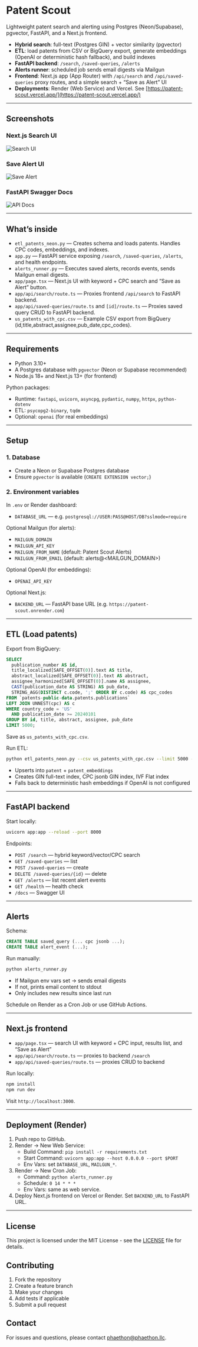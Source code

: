 # Patent Scout

Lightweight patent search and alerting using Postgres (Neon/Supabase), pgvector, FastAPI, and a Next.js frontend.

- **Hybrid search**: full-text (Postgres GIN) + vector similarity (pgvector)
- **ETL**: load patents from CSV or BigQuery export, generate embeddings (OpenAI or deterministic hash fallback), and build indexes
- **FastAPI backend**: `/search`, `/saved-queries`, `/alerts`
- **Alerts runner**: scheduled job sends email digests via Mailgun
- **Frontend**: Next.js app (App Router) with `/api/search` and `/api/saved-queries` proxy routes, and a simple search + “Save as Alert” UI
- **Deployments**: Render (Web Service) and Vercel. See [https://patent-scout.vercel.app/](https://patent-scout.vercel.app/)

---

## Screenshots

### Next.js Search UI
![Search UI](docs/screenshots/search-ui.png)

### Save Alert UI
![Save Alert](docs/screenshots/save-alert.png)

### FastAPI Swagger Docs
![API Docs](docs/screenshots/api-docs.png)

---

## What’s inside

- `etl_patents_neon.py` — Creates schema and loads patents. Handles CPC codes, embeddings, and indexes.
- `app.py` — FastAPI service exposing `/search`, `/saved-queries`, `/alerts`, and health endpoints.
- `alerts_runner.py` — Executes saved alerts, records events, sends Mailgun email digests.
- `app/page.tsx` — Next.js UI with keyword + CPC search and “Save as Alert” button.
- `app/api/search/route.ts` — Proxies frontend `/api/search` to FastAPI backend.
- `app/api/saved-queries/route.ts` and `[id]/route.ts` — Proxies saved query CRUD to FastAPI backend.
- `us_patents_with_cpc.csv` — Example CSV export from BigQuery (id,title,abstract,assignee,pub_date,cpc_codes).

---

## Requirements

- Python 3.10+
- A Postgres database with `pgvector` (Neon or Supabase recommended)
- Node.js 18+ and Next.js 13+ (for frontend)

Python packages:
- Runtime: `fastapi`, `uvicorn`, `asyncpg`, `pydantic`, `numpy`, `httpx`, `python-dotenv`
- ETL: `psycopg2-binary`, `tqdm`
- Optional: `openai` (for real embeddings)

---

## Setup

### 1. Database
- Create a Neon or Supabase Postgres database
- Ensure `pgvector` is available (`CREATE EXTENSION vector;`)

### 2. Environment variables
In `.env` or Render dashboard:

- `DATABASE_URL` — e.g. `postgresql://USER:PASS@HOST/DB?sslmode=require`

Optional Mailgun (for alerts):
- `MAILGUN_DOMAIN`
- `MAILGUN_API_KEY`
- `MAILGUN_FROM_NAME` (default: Patent Scout Alerts)
- `MAILGUN_FROM_EMAIL` (default: alerts@<MAILGUN_DOMAIN>)

Optional OpenAI (for embeddings):
- `OPENAI_API_KEY`

Optional Next.js:
- `BACKEND_URL` — FastAPI base URL (e.g. `https://patent-scout.onrender.com`)

---

## ETL (Load patents)

Export from BigQuery:

```sql
SELECT
  publication_number AS id,
  title_localized[SAFE_OFFSET(0)].text AS title,
  abstract_localized[SAFE_OFFSET(0)].text AS abstract,
  assignee_harmonized[SAFE_OFFSET(0)].name AS assignee,
  CAST(publication_date AS STRING) AS pub_date,
  STRING_AGG(DISTINCT c.code, ';' ORDER BY c.code) AS cpc_codes
FROM `patents-public-data.patents.publications`
LEFT JOIN UNNEST(cpc) AS c
WHERE country_code = 'US'
  AND publication_date >= 20240101
GROUP BY id, title, abstract, assignee, pub_date
LIMIT 5000;
```

Save as `us_patents_with_cpc.csv`.

Run ETL:

```bash
python etl_patents_neon.py --csv us_patents_with_cpc.csv --limit 5000 --provider openai
```

- Upserts into `patent` + `patent_embeddings`
- Creates GIN full-text index, CPC jsonb GIN index, IVF Flat index
- Falls back to deterministic hash embeddings if OpenAI is not configured

---

## FastAPI backend

Start locally:

```bash
uvicorn app:app --reload --port 8000
```

Endpoints:
- `POST /search` — hybrid keyword/vector/CPC search
- `GET /saved-queries` — list
- `POST /saved-queries` — create
- `DELETE /saved-queries/{id}` — delete
- `GET /alerts` — list recent alert events
- `GET /health` — health check
- `/docs` — Swagger UI

---

## Alerts

Schema:

```sql
CREATE TABLE saved_query (... cpc jsonb ...);
CREATE TABLE alert_event (...);
```

Run manually:

```bash
python alerts_runner.py
```

- If Mailgun env vars set → sends email digests
- If not, prints email content to stdout
- Only includes new results since last run

Schedule on Render as a Cron Job or use GitHub Actions.

---

## Next.js frontend

- `app/page.tsx` — search UI with keyword + CPC input, results list, and “Save as Alert”
- `app/api/search/route.ts` — proxies to backend `/search`
- `app/api/saved-queries/route.ts` — proxies CRUD to backend

Run locally:

```bash
npm install
npm run dev
```

Visit `http://localhost:3000`.

---

## Deployment (Render)

1. Push repo to GitHub.
2. Render → New Web Service:
   - Build Command: `pip install -r requirements.txt`
   - Start Command: `uvicorn app:app --host 0.0.0.0 --port $PORT`
   - Env Vars: set `DATABASE_URL`, `MAILGUN_*`.
3. Render → New Cron Job:
   - Command: `python alerts_runner.py`
   - Schedule: `0 14 * * *`
   - Env Vars: same as web service.
4. Deploy Next.js frontend on Vercel or Render. Set `BACKEND_URL` to FastAPI URL.

---

## License

This project is licensed under the MIT License - see the [LICENSE](LICENSE) file for details.

## Contributing

1. Fork the repository
2. Create a feature branch
3. Make your changes
4. Add tests if applicable
5. Submit a pull request

## Contact

For issues and questions, please contact [phaethon@phaethon.llc](mailto:phaethon@phaethon.llc). 
